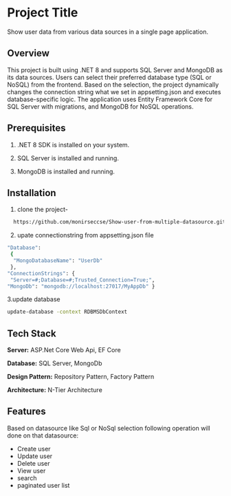 
# Project Title

Show user data from various data sources in a single page application.


## Overview
This project is built using .NET 8 and supports SQL Server and MongoDB as its data sources. Users can select their preferred database type (SQL or NoSQL) from the frontend. Based on the selection, the project dynamically changes the connection string what we set in appsetting.json and executes database-specific logic. The application uses Entity Framework Core for SQL Server with migrations, and MongoDB for NoSQL operations.
## Prerequisites
1. .NET 8 SDK is installed on your system.

2. SQL Server is installed and running.

3. MongoDB is installed and running.
## Installation

1. clone the project-

```bash
  https://github.com/monirseccse/Show-user-from-multiple-datasource.git
```
2. upate connectionstring from appsetting.json file
```bash
"Database":
 {
  "MongoDatabaseName": "UserDb" 
 }, 
"ConnectionStrings": {
 "Server=#;Database=#;Trusted_Connection=True;", 
"MongoDb": "mongodb://localhost:27017/MyAppDb" }
 ```
3.update database 
```bash
update-database -context RDBMSDbContext
 ```
## Tech Stack

**Server:** ASP.Net Core Web Api, EF Core

**Database:** SQL Server, MongoDb

**Design Pattern:** Repository Pattern, Factory Pattern

**Architecture:** N-Tier Architecture


## Features

Based on datasource like Sql or NoSql selection following operation will done on that datasource:
- Create user
- Update user
- Delete user
- View user
- search
- paginated user list

